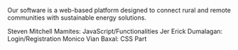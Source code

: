 Our software is a web-based platform designed to connect rural and remote communities
with sustainable energy solutions.

Steven Mitchell Mamites: JavaScript/Functionalities
Jer Erick Dumalagan: Login/Registration
Monico Vian Baxal: CSS Part
